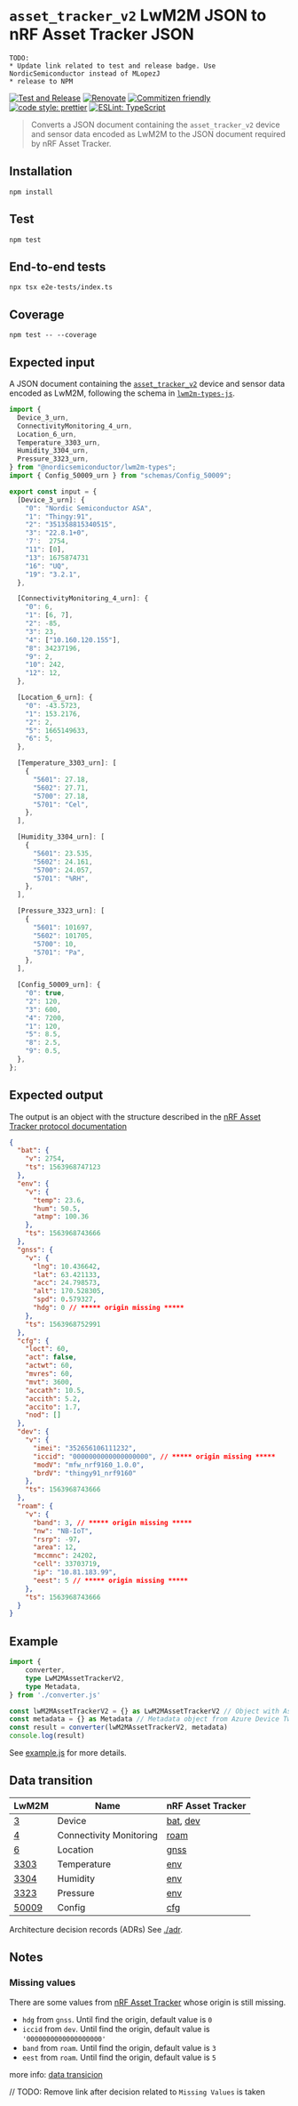 # `asset_tracker_v2` LwM2M JSON to nRF Asset Tracker JSON

```
TODO:
* Update link related to test and release badge. Use NordicSemiconductor instead of MLopezJ
* release to NPM
```

[![Test and Release](https://github.com/MLopezJ/LwM2M-Asset-Tracker-V2-to-Asset-Tracker-web-app/actions/workflows/test-and-release.yaml/badge.svg)](https://github.com/MLopezJ/LwM2M-Asset-Tracker-V2-to-Asset-Tracker-web-app/actions/workflows/test-and-release.yaml)
[![Renovate](https://img.shields.io/badge/renovate-enabled-brightgreen.svg)](https://renovatebot.com)
[![Commitizen friendly](https://img.shields.io/badge/commitizen-friendly-brightgreen.svg)](http://commitizen.github.io/cz-cli/)
[![code style: prettier](https://img.shields.io/badge/code_style-prettier-ff69b4.svg)](https://github.com/prettier/prettier/)
[![ESLint: TypeScript](https://img.shields.io/badge/ESLint-TypeScript-blue.svg)](https://github.com/typescript-eslint/typescript-eslint)

> Converts a JSON document containing the `asset_tracker_v2` device and sensor
> data encoded as LwM2M to the JSON document required by nRF Asset Tracker.

## Installation

```
npm install
```

## Test

```
npm test
```

## End-to-end tests

```
npx tsx e2e-tests/index.ts
```

## Coverage

```
npm test -- --coverage
```

## Expected input

A JSON document containing the
[`asset_tracker_v2`](https://developer.nordicsemi.com/nRF_Connect_SDK/doc/latest/nrf/applications/asset_tracker_v2/README.html)
device and sensor data encoded as LwM2M, following the schema in
[`lwm2m-types-js`](https://github.com/NordicSemiconductor/lwm2m-types-js).

```TypeScript
import {
  Device_3_urn,
  ConnectivityMonitoring_4_urn,
  Location_6_urn,
  Temperature_3303_urn,
  Humidity_3304_urn,
  Pressure_3323_urn,
} from "@nordicsemiconductor/lwm2m-types";
import { Config_50009_urn } from "schemas/Config_50009";

export const input = {
  [Device_3_urn]: {
    "0": "Nordic Semiconductor ASA",
    "1": "Thingy:91",
    "2": "351358815340515",
    "3": "22.8.1+0",
    '7':  2754,
    "11": [0],
    "13": 1675874731
    "16": "UQ",
    "19": "3.2.1",
  },

  [ConnectivityMonitoring_4_urn]: {
    "0": 6,
    "1": [6, 7],
    "2": -85,
    "3": 23,
    "4": ["10.160.120.155"],
    "8": 34237196,
    "9": 2,
    "10": 242,
    "12": 12,
  },

  [Location_6_urn]: {
    "0": -43.5723,
    "1": 153.2176,
    "2": 2,
    "5": 1665149633,
    "6": 5,
  },

  [Temperature_3303_urn]: [
    {
      "5601": 27.18,
      "5602": 27.71,
      "5700": 27.18,
      "5701": "Cel",
    },
  ],

  [Humidity_3304_urn]: [
    {
      "5601": 23.535,
      "5602": 24.161,
      "5700": 24.057,
      "5701": "%RH",
    },
  ],

  [Pressure_3323_urn]: [
    {
      "5601": 101697,
      "5602": 101705,
      "5700": 10,
      "5701": "Pa",
    },
  ],

  [Config_50009_urn]: {
    "0": true,
    "2": 120,
    "3": 600,
    "4": 7200,
    "1": 120,
    "5": 8.5,
    "8": 2.5,
    "9": 0.5,
  },
};
```

## Expected output

The output is an object with the structure described in the
[nRF Asset Tracker protocol documentation](https://github.com/NordicSemiconductor/asset-tracker-cloud-docs/blob/saga/docs/cloud-protocol/state.reported.azure.json)

```json
{
  "bat": {
    "v": 2754,
    "ts": 1563968747123
  },
  "env": {
    "v": {
      "temp": 23.6,
      "hum": 50.5,
      "atmp": 100.36
    },
    "ts": 1563968743666
  },
  "gnss": {
    "v": {
      "lng": 10.436642,
      "lat": 63.421133,
      "acc": 24.798573,
      "alt": 170.528305,
      "spd": 0.579327,
      "hdg": 0 // ***** origin missing *****
    },
    "ts": 1563968752991
  },
  "cfg": {
    "loct": 60,
    "act": false,
    "actwt": 60,
    "mvres": 60,
    "mvt": 3600,
    "accath": 10.5,
    "accith": 5.2,
    "accito": 1.7,
    "nod": []
  },
  "dev": {
    "v": {
      "imei": "352656106111232",
      "iccid": "0000000000000000000", // ***** origin missing *****
      "modV": "mfw_nrf9160_1.0.0",
      "brdV": "thingy91_nrf9160"
    },
    "ts": 1563968743666
  },
  "roam": {
    "v": {
      "band": 3, // ***** origin missing *****
      "nw": "NB-IoT",
      "rsrp": -97,
      "area": 12,
      "mccmnc": 24202,
      "cell": 33703719,
      "ip": "10.81.183.99",
      "eest": 5 // ***** origin missing *****
    },
    "ts": 1563968743666
  }
}
```

## Example

```TypeScript
import {
	converter,
	type LwM2MAssetTrackerV2,
	type Metadata,
} from './converter.js'

const lwM2MAssetTrackerV2 = {} as LwM2MAssetTrackerV2 // Object with Asset Tracker v2 objects...
const metadata = {} as Metadata // Metadata object from Azure Device Twin ...
const result = converter(lwM2MAssetTrackerV2, metadata)
console.log(result)
```

See [example.js](./src/example.ts) for more details.

## Data transition

| LwM2M                                                                                                                                             | Name                    | nRF Asset Tracker                                       |
| ------------------------------------------------------------------------------------------------------------------------------------------------- | ----------------------- | ------------------------------------------------------- |
| [3](https://github.com/OpenMobileAlliance/lwm2m-registry/blob/prod/version_history/3-1_1.xml)                                                     | Device                  | [bat](documents/battery.md), [dev](documents/device.md) |
| [4](https://github.com/OpenMobileAlliance/lwm2m-registry/blob/prod/version_history/4-1_1.xml)                                                     | Connectivity Monitoring | [roam](documents/roaming.md)                            |
| [6](https://github.com/OpenMobileAlliance/lwm2m-registry/blob/prod/version_history/6-1_0.xml)                                                     | Location                | [gnss](documents/gnss.md)                               |
| [3303](https://github.com/OpenMobileAlliance/lwm2m-registry/blob/prod/version_history/3303-1_1.xml)                                               | Temperature             | [env](documents/environment.md)                         |
| [3304](https://github.com/OpenMobileAlliance/lwm2m-registry/blob/prod/version_history/3304-1_1.xml)                                               | Humidity                | [env](documents/environment.md)                         |
| [3323](https://github.com/OpenMobileAlliance/lwm2m-registry/blob/prod/version_history/3323-1_1.xml)                                               | Pressure                | [env](documents/environment.md)                         |
| [50009](https://github.com/NordicSemiconductor/asset-tracker-cloud-firmware-aws/blob/saga/src/cloud/lwm2m_integration/config_object_descript.xml) | Config                  | [cfg](documents/config.md)                              |

Architecture decision records (ADRs) See [./adr](./adr/).

## Notes

### Missing values

There are some values from
[nRF Asset Tracker](https://github.com/NordicSemiconductor/asset-tracker-cloud-docs/blob/saga/docs/cloud-protocol/state.reported.azure.json)
whose origin is still missing.

- `hdg` from `gnss`. Until find the origin, default value is `0`
- `iccid` from `dev`. Until find the origin, default value is
  `'0000000000000000000'`
- `band` from `roam`. Until find the origin, default value is `3`
- `eest` from `roam`. Until find the origin, default value is `5`

more info:
[data transicion](https://github.com/MLopezJ/nRF-Asset-Tracker-through-Coiote-flow#data-transicion)

// TODO: Remove link after decision related to `Missing Values` is taken

